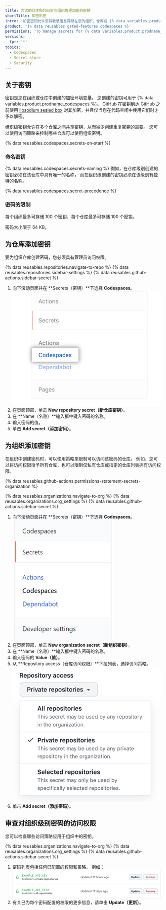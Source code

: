 ```yaml
---
title: 为您的仓库和代码空间组织管理加密的密钥
shortTitle: 加密机密
intro: '加密密钥允许您将敏感信息存储在您的组织、仓库或 {% data variables.product.prodname_codespaces %} 中。'
product: '{% data reusables.gated-features.codespaces %}'
permissions: 'To manage secrets for {% data variables.product.prodname_codespaces %} for an organization, you must be an organization owner.'
versions:
  fpt: '*'
topics:
  - Codespaces
  - Secret store
  - Security
---
```


 

## 关于密钥

密钥是您在组织或仓库中创建的加密环境变量。 您创建的密钥可用于 {% data variables.product.prodname_codespaces %}。 GitHub 在密钥到达 GitHub 之前使用 [libsodium sealed box](https://libsodium.gitbook.io/doc/public-key_cryptography/sealed_boxes) 对其加密，并且仅当您在代码空间中使用它们时才予以解密。

组织级密钥允许在多个仓库之间共享密钥，从而减少创建重复密钥的需要。 您可以使用访问策略来控制哪些仓库可以使用组织密钥。

{% data reusables.codespaces.secrets-on-start %}

### 命名密钥

{% data reusables.codespaces.secrets-naming %} 例如，在仓库级别创建的密钥必须在该仓库中具有唯一的名称， 而在组织级创建的密钥必须在该级别有独特的名称。

  {% data reusables.codespaces.secret-precedence %}

### 密码的限制

每个组织最多可存储 100 个密钥，每个仓库最多可存储 100 个密钥。

密码大小限于 64 KB。

## 为仓库添加密钥

要为组织仓库创建密码，您必须具有管理员访问权限。

{% data reusables.repositories.navigate-to-repo %}
{% data reusables.repositories.sidebar-settings %}
{% data reusables.github-actions.sidebar-secret %}
1. 向下滚动页面并在 **Secrets（密钥）**下选择 **Codespaces**。 ![侧栏中的代码空间选项](/assets/images/help/codespaces/codespaces-option-secrets.png)
1. 在页面顶部，单击 **New repository secret（新仓库密钥）**。
1. 在 **Name（名称）**输入框中键入密码的名称。
1. 输入密码的值。
1. 单击 **Add secret（添加密码）**。

## 为组织添加密钥

在组织中创建密码时，可以使用策略来限制可以访问该密码的仓库。 例如，您可以将访问权限授予所有仓库，也可以限制仅私有仓库或指定的仓库列表拥有访问权限。

{% data reusables.github-actions.permissions-statement-secrets-organization %}

{% data reusables.organizations.navigate-to-org %}
{% data reusables.organizations.org_settings %}
{% data reusables.github-actions.sidebar-secret %}
1. 向下滚动页面并在 **Secrets（密钥）**下选择 **Codespaces**。 ![侧栏中的代码空间选项](/assets/images/help/codespaces/codespaces-option-secrets-org.png)
1. 在页面顶部，单击 **New organization secret（新组织密钥）**。
1. 在 **Name（名称）**输入框中键入密码的名称。
1. 输入密码的 **Value（值）**。
1. 从 **Repository access（仓库访问权限）**下拉列表，选择访问策略。 ![已选定私有仓库的仓库访问列表](/assets/images/help/codespaces/secret-repository-access.png)
1. 单击 **Add secret（添加密码）**。

## 审查对组织级别密码的访问权限

您可以检查哪些访问策略应用于组织中的密钥。

{% data reusables.organizations.navigate-to-org %}
{% data reusables.organizations.org_settings %}
{% data reusables.github-actions.sidebar-secret %}
1. 密码列表包括任何已配置的权限和策略。 例如： ![密码列表](/assets/images/help/settings/actions-org-secrets-list.png)
1. 有关已为每个密码配置的权限的更多信息，请单击 **Update（更新）**。
